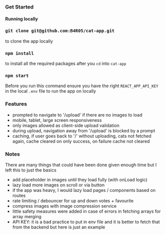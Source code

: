 ### Get Started

#### Running locally

### `git clone git@github.com:B4R05/cat-app.git`

to clone the app locally

### `npm install`

to install all the required packages after you `cd` into `cat-app`

### `npm start`

Before you run this command ensure you have the right `REACT_APP_API_KEY` in the local `.env` file to run the app on locally

### Features

- prompted to navigate to '/upload' if there are no images to load
- mobile, tablet, large screen responsiveness
- only images allowed as client-side upload validation
- during upload, navigation away from '/upload' is blocked by a prompt
- caching, if user goes back to '/' without uploading, cats not fetched again, cache cleared on only success, on failure cache not cleared

### Notes

There are many things that could have been done given enough time but I left this to just the basics

- add placeholder in images until they load fully (with onLoad logic)
- lazy load more images on scroll or via button
- if the app was heavy, I would lazy load pages / components based on routes
- rate limiting / debouncer for up and down votes + favourite
- compress images with image compression service
- little safety measures were added in case of errors in fetching arrays for array merging
- API KEY: it is a bad practice to put in env file and it is better to fetch that from the backend but here is just an example
